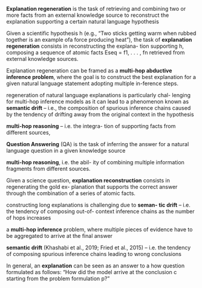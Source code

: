 **Explanation regeneration** is the task of retrieving and combining two or more facts from an external knowledge source to reconstruct the explanation supporting a certain natural language hypothesis

Given a scientific hypothesis h (e.g., “Two sticks getting warm when rubbed together is an example ofa force producing heat”), the task of **explanation regeneration** consists in reconstructing the explana- tion supporting h, composing a sequence of atomic facts Eseq = f1, . . . , fn retrieved from external knowledge sources.

Explanation regeneration can be framed as a **multi-hop abductive inference problem**, where the goal is to construct the best explanation for a given natural language statement adopting multiple in-ference steps.

regeneration of natural language explanations is particularly chal- lenging for multi-hop inference models as it can lead to a phenomenon known as **semantic drift** – i.e., the composition of spurious inference chains caused by the tendency of drifting away from the original context in the hypothesis

 **multi-hop reasoning** – i.e. the integra- tion of supporting facts from different sources,

**Question Answering** (QA) is the task of inferring the answer for a natural language question in a given knowledge source

 **multi-hop reasoning**, i.e. the abil- ity of combining multiple information fragments from different sources.

Given a science question, **explanation reconstruction** consists in regenerating the gold ex- planation that supports the correct answer through the combination of a series of atomic facts.

constructing
long explanations is challenging due to **seman- tic drift** – i.e. the tendency of composing out-of- context inference chains as the number of hops increases 

 a **multi-hop inference** problem, where multiple pieces of evidence have to be aggregated to arrive at the final answer

 **semantic drift** (Khashabi et al., 2019; Fried et al., 2015) – i.e. the tendency of composing spurious inference chains leading to wrong conclusions

In general, an **explanation** can be seen as an answer to a how question formulated as follows: “How did the model arrive at the conclusion c starting from the problem formulation p?”